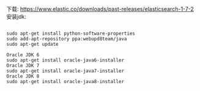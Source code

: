 
下载: https://www.elastic.co/downloads/past-releases/elasticsearch-1-7-2<br>
安装jdk:
<pre><code>
sudo apt-get install python-software-properties
sudo add-apt-repository ppa:webupd8team/java
sudo apt-get update

Oracle JDK 6
sudo apt-get install oracle-java6-installer
Oracle JDK 7
sudo apt-get install oracle-java7-installer
Oracle JDK 8
sudo apt-get install oracle-java8-installer
</code></pre>



